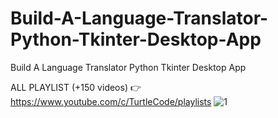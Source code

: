 # Build-A-Language-Translator-Python-Tkinter-Desktop-App
Build A Language Translator Python Tkinter Desktop App

ALL PLAYLIST (+150 videos) 👉 https://www.youtube.com/c/TurtleCode/playlists
![1](https://user-images.githubusercontent.com/85156399/171985783-4a3bc333-c2a2-49a2-9a8e-a8b7e4fd3bfe.png)
